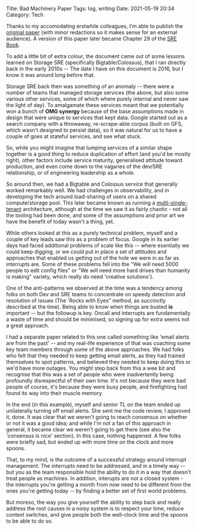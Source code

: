 Title: Bad Machinery Paper
Tags: log, writing
Date: 2021-05-19 20:34
Category: Tech
 
Thanks to my accomodating erstwhile colleagues, I'm able to publish the [original paper](/pages/bad-machinery.html) (with minor redactions so it makes sense for an external audience). A version of this paper later became Chapter 29 of the [SRE Book](https://sre.google/sre-book/table-of-contents/).

To add a little bit of extra colour, the document came out of some lessons learned on Storage SRE (specifically Bigtable/Colossus), that I ran directly back in the early 2010s -- The date I have on this document is 2016, but I know it was around long before that.

Storage SRE back then was something of an anomaly -- there were a number of teams that managed storage services (the above, but also some various other services, some of which where purely internal and never saw the light of day). To amalgamate these services meant that we potentially won a bunch of **OMG synergy** because of the base assumptions made in design that were unique to services that kept data. Google started out as a search company with a throwaway, re-scrape-able corpus (built on GFS, which wasn't designed to persist data), so it was natural for us to have a couple of goes at stateful services, and see what stuck. 

So, while you might imagine that lumping services of a similar shape together is a good thing to reduce duplication of effort (and you'd be mostly right), other factors include service maturity, generalised attitude toward production, and even come down to the vagaries of the dev/SRE relationship, or of engineering leadership as a whole.

So around then, we had a Bigtable and Colossus service that generally worked remarkably well. We had challenges in observability, and in developing the tech around load-sharing of users on a shared compute/storage pool. This later became known as running a [multi-single-tenant](https://www.oreilly.com/content/multi-single-tenant-architectures-in-cloud/) architecture, although at the time we saw it as fairly chaotic - not all the tooling had been done, and some of the assumptions and prior art we have the benefit of today wasn't a thing, yet.

While others looked at this as a purely technical problem, myself and a couple of key leads saw this as a problem of focus. Google in its earlier days had faced additional problems of scale like this -- where esentially we could keep digging, or we could put in place a set of attitudes and approaches that enabled us getting out of the hole we were in as far as interrupts are. Some of these problems fell into the "We will need 5000 people to edit config files" or "We will need more hard drives than humanity is making" variety, which really do need 'creative solutions').

One of the anti-patterns we observed at the time was a tendency among folks on both Dev and SRE teams to concentrate on speedy detection and resolution of issues (The 'Rocks with Eyes" method, as succinctly described at the time). Being able to know when things are busted **is** important -- but the followup is key. Oncall and interrupts are fundamentally a waste of time and should be minimised, so signing up for extra seems not a great approach.

I had a separate paper related to this one called something like 'email alerts are from the past' -- and my real-life experience of that was coaching some key team members through some of the above approaches. We had folks who felt that they needed to keep getting email alerts, as they had trained themselves to spot patterns, and believed they needed to keep doing this or we'd have more outages. You might step back from this a wee bit and recognise that this was a set of people who were inadvertently being profoundly disrespectful of their own time. It's not because they were bad people of course, it's because they were busy people, and firefighting had found its way into their muscle memory.

In the end (in this example), myself and senior TL on the team ended up unilaterally turning off email alerts. She sent me the code review, I approved it, done. It was clear that we weren't going to reach consensus on whether or not it was a good idea; and while I'm not a fan of this approach in general, it became clear we weren't going to get there (see also the 'consensus is nice' section). In this case, nothing happened. A few folks were briefly sad, but ended up with more time on the clock and more spoons.

That, to my mind, is the outcome of a successful strategy around interrupt management. The interrupts need to be addressed, and in a timely way -- but you as the team responsible hold the ability to do it in a way that doesn't treat people as machines. In addition, interupts are not a closed system - the interrupts you're getting a month from now need to be different from the ones you're getting today -- by finding a better set of first world problems. 

But moreso, the way you give yourself the ability to step back and really address the root causes in a noisy system is to respect your time, reduce context switches, and give people both the well-clock time and the spoons to be able to do so.
